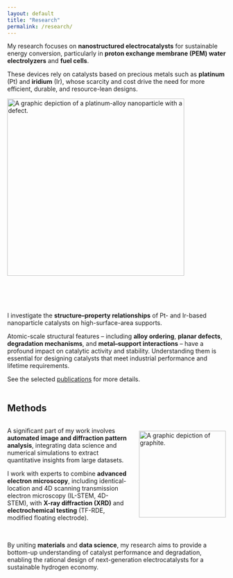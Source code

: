 ```yaml
---
layout: default
title: "Research"
permalink: /research/
---
```


My research focuses on **nanostructured electrocatalysts** for sustainable energy conversion, particularly in **proton exchange membrane (PEM) water electrolyzers** and **fuel cells**. 

These devices rely on catalysts based on precious metals such as **platinum** (Pt) and **iridium** (Ir), whose scarcity and cost drive the need for more efficient, durable, and resource-lean designs.

<div style="display: flex; flex-wrap: wrap; gap: 1.5rem; align-items: center; margin-bottom: 2rem;">
  <!-- Left column (slightly wider) -->
  <div style="flex: 1; min-width: 280px;">
    <img src="/assets/img/NP-APB-square.png" alt="A graphic depiction of a platinum-alloy nanoparticle with a defect."
         style="width: 90%; max-width: 500px; aspect-ratio: 1 / 1; object-fit: cover;">
  </div>
  
  <!-- Right column -->
  <div style="flex: 1.5; min-width: 280px;">
    <p>I investigate the <b>structure–property relationships</b> of Pt- and Ir-based nanoparticle catalysts on high-surface-area supports.</p>
    <p>Atomic-scale structural features – including <b>alloy ordering</b>, <b>planar defects</b>, <b>degradation mechanisms</b>, and <b>metal–support interactions</b> – have a profound impact on catalytic activity and stability. Understanding them is essential for designing catalysts that meet industrial performance and lifetime requirements.</p>
    <p>See the selected <a href="/publications/">publications</a> for more details.</p>
  </div>
</div>

## Methods

<div style="display: flex; flex-wrap: wrap; gap: 1.5rem; align-items: center; margin-bottom: 2rem;">
  <!-- Left column (slightly wider) -->
  <div style="flex: 2.5; min-width: 280px;">
    <p>A significant part of my work involves <b>automated image and diffraction pattern analysis</b>, integrating data science and numerical simulations to extract quantitative insights from large datasets.</p>
    <p>I work with experts to combine <b>advanced electron microscopy</b>, including identical-location and 4D scanning transmission electron microscopy (IL-STEM, 4D-STEM), with <b>X-ray diffraction (XRD)</b> and <b>electrochemical testing</b> (TF-RDE, modified floating electrode).</p>
  </div>
  
  <!-- Right column -->
  <div style="flex: 1; min-width: 200px;">
    <img src="/assets/img/graphite2.png" alt="A graphic depiction of graphite."
         style="width: 100%; max-width: 500px; aspect-ratio: 1 / 1; object-fit: cover;">
  </div>
</div>

By uniting **materials** and **data science**, my research aims to provide a bottom-up understanding of catalyst performance and degradation, enabling the rational design of next-generation electrocatalysts for a sustainable hydrogen economy.
